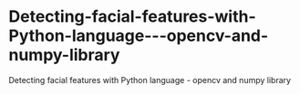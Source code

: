# Detecting-facial-features-with-Python-language---opencv-and-numpy-library
Detecting facial features with Python language - opencv and numpy library
